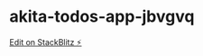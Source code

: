 # akita-todos-app-jbvgvq

[Edit on StackBlitz ⚡️](https://stackblitz.com/edit/akita-todos-app-jbvgvq)